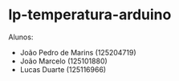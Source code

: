 # lp-temperatura-arduino
Alunos:
- João Pedro de Marins (125204719)
- João Marcelo (125101880)
- Lucas Duarte (125116966)
